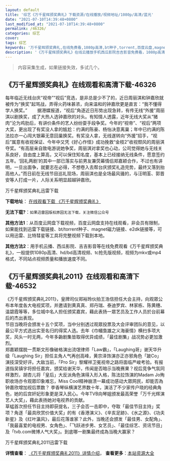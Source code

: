```yaml
---
layout: default
title: '综艺《万千星辉颁奖典礼》下载资源/在线播放/视频地址/1080p/高清/蓝光'
date: "2021-07-10T14:39:48+0800"
last_modified_at: "2021-07-10T14:39:48+0800"
permalink: /46326/
categories: 综艺
cover:
tags: 综艺
keywords: '万千星辉颁奖典礼,在线免费看,1080p高清,bt种子,torrent,百度云盘,magnet,磁力链,迅雷下载资源'
description: '《万千星辉颁奖典礼》在线云播放手机西瓜影院吉吉影音免费看，1080p高清bd/hd未删减完整版和tc抢先枪版，mkv/mp4格式，附带bt/torrent种子、magnet/磁力链、百度云盘、网盘资源迅雷下载链接'
---
```


>内容采集生成，如果链接失效，多试几个。


## 《万千星辉颁奖典礼》在线观看和高清下载-46326

每年临近无线台庆“视帝”“视后”竞选，是非总是少不了的，近日周丽淇和钟嘉欣就被传为“换奖”起骂战，弄得火药味甚浓，向来温和的钟嘉欣更是直言：&ldquo;我不懂得学人换奖。&rdquo; 　　据港媒报道，“视后”角逐近日形势出现急转，有传无线&ldquo;外援”周丽淇以剧换奖，成了大热人选钟嘉欣的对头。有知情人透露，近年无线大奖从“猪肉”沦为鸡肋后，有讲价条件的艺人纷纷耍手段争奖。今年的“视帝”、&ldquo;视后”两项大奖，更出现了有奖没人拿的尴尬：约满的陈豪、杨怡决意离巢；年中已约满的陈法拉亦一心闯大银幕无意回巢换奖。有奖没人拿，无线遂转向“外援”招手，&ldquo;视后”属意有收视保证、今年中又凭《好心作怪》成功挽救&ldquo;金枝2”收视颓风的周丽淇夺奖。&ldquo;有高层亲自致电游说她争奖，周丽淇对拿奖也心动，公司觉得她与无线关系良好，自由度上算高，又可以保住知名度，基本上已经接纳无线条件，愿意签约五年。&lsquo;回礼两剧’的其中一部已落实与前男友兼荧幕情侣郑嘉颖合作，不过也有讲明，一旦出面争，就要志在必得，不想卷入去帮台庆颁奖礼造完势，最终又落到抬高他人。&rdquo;而日前在无线节目巡礼现场，周丽淇也是全场最风骚的，与汪明荃、郭晋安等人打成一片，人际关系明显超越钟嘉欣。</p>


万千星辉颁奖典礼迅雷下载

**下载地址**： [在线观看下载 《万千星辉颁奖典礼》](https://www.993dy.com//vod-detail-id-3520.html) 


**无法下载?**：`如果迅雷因版权原因无法下载，关注微信公众号 `

**其他方法1**：从百度云网盘下载视频，百度云网盘支持在线观看，非会员有限制，如果能找到迅雷下载链接、bt/torrent种子、magnet磁力链接、e2dk链接等，可以用迅雷、比特彗星等工具将完整视频下载到本地。

**其他方法2**：用手机云播、西瓜影院、吉吉影音等在线免费观看《万千星辉颁奖典礼》，一般提供1080p高清、hd/bd高清视频、tc抢先版视频，视频为mkv或mp4格式，不同站点视频质量和播放速度不同。


## 《万千星辉颁奖典礼2011》在线观看和高清下载-46532

《万千星辉颁奖典礼2011》，皇牌司仪郑裕玲伙拍王浩信担任大会主持，向观眾公布本年度各大电视奖项，并邀请到黄真真、郑丹瑞、泰迪罗宾、林家栋、陈黄穗、温碧霞等等，多位城中名人担任颁奖嘉宾，藉此表扬一眾艺员及工作人员於台前幕后的杰出表现。<br />节目当晚将会颁发十五个奖项，当中分别透过观眾投票及大会评审团队的意见，以最公平方式选出实至名归的得奖人选。去年《巾幗梟雄之义海豪情》横扫多项大奖，风头一时无两，今年多齣剧集皆取得优异成绩，「最佳剧集」战况势必更加激烈。<br />郑嘉颖摆脱一贯斯文形像破格演出流氓律师「Law霸」，「Laughing哥」谢天华升级「Laughing Sir」担任主角人气再创高峰，黄宗泽饰演亦正亦邪角色「跛Co」演技深受好评。大敌当前，「Pro Sir」黎耀祥卫冕视帝之路将面临严峻考验。有报道指吴镇宇将担任嘉宾，颁奖给谢天华，传闻是否暗示当晚赛果？视后竞争气氛同样激烈，胡杏儿将「皇后」大反派角色演得入形入格，陈法拉饰演的Madam Jo殉职收场亦令观眾印象难忘，Miss Cool精神崩溃一幕成功感动大眾网民，却能否為钟嘉欣增加视后票数？ 李香琴纵横演艺界数十年，演活了不少家传户晓的经典角色，她的后宫奸妃形象更是深入民心。今年TVB向琴姐颁发最高荣誉「万千光辉演艺人大奖」，藉此表扬她对电视界的贡献。<br />草蜢首次担任节目主持即获提名，三子会否一击即中，夺取「最佳节目主持」奖项？角逐「最具欣赏价值大奖」的有《香港演义》、《辛亥足跡》、《水之源》、《功夫新星》及《红叶瀛风》，最后花落谁家？此外，当晚还会颁发「最佳男、女配角」、「我最喜爱的电视男、女角色」、「飞跃进步男、女艺员」、「最佳综艺、资讯节目」及「tvb.com微博人气大奖」。到底哪一剧集最终成為当晚大赢家？


万千星辉颁奖典礼2011迅雷下载

**详情查看**： [《万千星辉颁奖典礼2011》详情介绍](/movie/46532/)， **查看更多**：[本站资源大全](/movie/t/all/)

